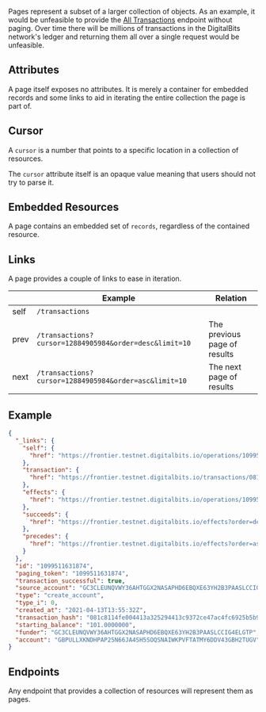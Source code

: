 Pages represent a subset of a larger collection of objects.
As an example, it would be unfeasible to provide the
[All Transactions](https://developers.digitalbits.io/reference/go/services/frontier/internal/docs/reference/endpoints/transactions-all) endpoint without paging.  Over time there
will be millions of transactions in the DigitalBits network's ledger and returning
them all over a single request would be unfeasible.

## Attributes

A page itself exposes no attributes.  It is merely a container for embedded
records and some links to aid in iterating the entire collection the page is
part of.

## Cursor
A `cursor` is a number that points to a specific location in a collection of resources.

The `cursor` attribute itself is an opaque value meaning that users should not try to parse it.

## Embedded Resources

A page contains an embedded set of `records`, regardless of the contained resource.

## Links

A page provides a couple of links to ease in iteration.

|      |                        Example                         |           Relation           |
| ---- | ------------------------------------------------------ | ---------------------------- |
| self | `/transactions`                                        |                              |
| prev | `/transactions?cursor=12884905984&order=desc&limit=10` | The previous page of results |
| next | `/transactions?cursor=12884905984&order=asc&limit=10`  | The next page of results     |

## Example

```json
{
  "_links": {
    "self": {
      "href": "https://frontier.testnet.digitalbits.io/operations/1099511631874"
    },
    "transaction": {
      "href": "https://frontier.testnet.digitalbits.io/transactions/081c8114fe004413a325294413c9372ce47ac4fc6925b5b994d80f854e0bddf9"
    },
    "effects": {
      "href": "https://frontier.testnet.digitalbits.io/operations/1099511631874/effects"
    },
    "succeeds": {
      "href": "https://frontier.testnet.digitalbits.io/effects?order=desc&cursor=1099511631874"
    },
    "precedes": {
      "href": "https://frontier.testnet.digitalbits.io/effects?order=asc&cursor=1099511631874"
    }
  },
  "id": "1099511631874",
  "paging_token": "1099511631874",
  "transaction_successful": true,
  "source_account": "GC3CLEUNQVWY36AHTGGX2NASAPHD6EBQXE63YH2B3PAASLCCIG4ELGTP",
  "type": "create_account",
  "type_i": 0,
  "created_at": "2021-04-13T13:55:32Z",
  "transaction_hash": "081c8114fe004413a325294413c9372ce47ac4fc6925b5b994d80f854e0bddf9",
  "starting_balance": "101.0000000",
  "funder": "GC3CLEUNQVWY36AHTGGX2NASAPHD6EBQXE63YH2B3PAASLCCIG4ELGTP",
  "account": "GBPULLXKNDHPAP25N66JA4SH5SOQSNAIWKPVFTATMY6DDV43GBH2TUGV"
}


```

## Endpoints

Any endpoint that provides a collection of resources will represent them as pages.

